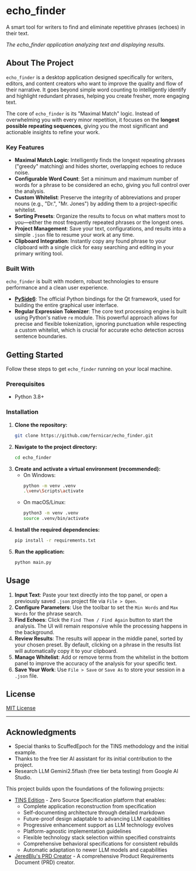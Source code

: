 # echo_finder

A smart tool for writers to find and eliminate repetitive phrases (echoes) in their text.


*The echo_finder application analyzing text and displaying results.*

## About The Project

`echo_finder` is a desktop application designed specifically for writers, editors, and content creators who want to improve the quality and flow of their narrative. It goes beyond simple word counting to intelligently identify and highlight redundant phrases, helping you create fresher, more engaging text.

The core of `echo_finder` is its "Maximal Match" logic. Instead of overwhelming you with every minor repetition, it focuses on the **longest possible repeating sequences**, giving you the most significant and actionable insights to refine your work.

### Key Features

-   **Maximal Match Logic**: Intelligently finds the longest repeating phrases ("greedy" matching) and hides shorter, overlapping echoes to reduce noise.
-   **Configurable Word Count**: Set a minimum and maximum number of words for a phrase to be considered an echo, giving you full control over the analysis.
-   **Custom Whitelist**: Preserve the integrity of abbreviations and proper nouns (e.g., "Dr.", "Mr. Jones") by adding them to a project-specific whitelist.
-   **Sorting Presets**: Organize the results to focus on what matters most to you—either the most frequently repeated phrases or the longest ones.
-   **Project Management**: Save your text, configurations, and results into a simple `.json` file to resume your work at any time.
-   **Clipboard Integration**: Instantly copy any found phrase to your clipboard with a single click for easy searching and editing in your primary writing tool.

### Built With

`echo_finder` is built with modern, robust technologies to ensure performance and a clean user experience.

*   [**PySide6**](https://www.qt.io/qt-for-python): The official Python bindings for the Qt framework, used for building the entire graphical user interface.
*   **Regular Expression Tokenizer**: The core text processing engine is built using Python's native `re` module. This powerful approach allows for precise and flexible tokenization, ignoring punctuation while respecting a custom whitelist, which is crucial for accurate echo detection across sentence boundaries.

## Getting Started

Follow these steps to get `echo_finder` running on your local machine.

### Prerequisites

-   Python 3.8+

### Installation

1.  **Clone the repository:**
    ```sh
    git clone https://github.com/fernicar/echo_finder.git
    ```
2.  **Navigate to the project directory:**
    ```sh
    cd echo_finder
    ```
3.  **Create and activate a virtual environment (recommended):**
    -   On Windows:
        ```sh
        python -m venv .venv
        .\venv\Scripts\activate
        ```
    -   On macOS/Linux:
        ```sh
        python3 -m venv .venv
        source .venv/bin/activate
        ```
4.  **Install the required dependencies:**
    ```sh
    pip install -r requirements.txt
    ```
5.  **Run the application:**
    ```sh
    python main.py
    ```

## Usage

1.  **Input Text**: Paste your text directly into the top panel, or open a previously saved `.json` project file via `File > Open`.
2.  **Configure Parameters**: Use the toolbar to set the `Min Words` and `Max Words` for the phrase search.
3.  **Find Echoes**: Click the `Find Them / Find Again` button to start the analysis. The UI will remain responsive while the processing happens in the background.
4.  **Review Results**: The results will appear in the middle panel, sorted by your chosen preset. By default, clicking on a phrase in the results list will automatically copy it to your clipboard.
5.  **Manage Whitelist**: Add or remove terms from the whitelist in the bottom panel to improve the accuracy of the analysis for your specific text.
6.  **Save Your Work**: Use `File > Save` or `Save As` to store your session in a `.json` file.

## License
[MIT License](LICENSE)

---

## Acknowledgments
*   Special thanks to ScuffedEpoch for the TINS methodology and the initial example.
*   Thanks to the free tier AI assistant for its initial contribution to the project.
*   Research LLM Gemini2.5flash (free tier beta testing) from Google AI Studio.

This project builds upon the foundations of the following projects:
- [TINS Edition](https://ThereIsNoSource.com) - Zero Source Specification platform that enables:
  - Complete application reconstruction from specification
  - Self-documenting architecture through detailed markdown
  - Future-proof design adaptable to advancing LLM capabilities
  - Progressive enhancement support as LLM technology evolves
  - Platform-agnostic implementation guidelines
  - Flexible technology stack selection within specified constraints
  - Comprehensive behavioral specifications for consistent rebuilds
  - Automatic adaptation to newer LLM models and capabilities
- [JeredBlu's PRD Creator](https://github.com/JeredBlu/custom-instructions/blob/main/prd-creator-3-25.md) - A comprehensive Product Requirements Document (PRD) creator.